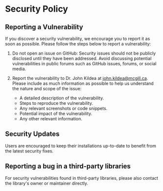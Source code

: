 # Security Policy

## Reporting a Vulnerability

If you discover a security vulnerability, we encourage you to report it as soon as possible. Please follow the steps below to report a vulnerability:

1. Do not open an issue on GitHub: Security issues should not be publicly disclosed until they have been addressed. Avoid discussing potential vulnerabilities in public forums such as GitHub issues, forums, or social media.

2. Report the vulnerability to Dr. John Kildea at john.kildea@mcgill.ca. Please include as much information as possible to help us understand the nature and scope of the issue:

    - A detailed description of the vulnerability.
    - Steps to reproduce the vulnerability.
    - Any relevant screenshots or code snippets.
    - Potential impact of the vulnerability.
    - Any other relevant information.

## Security Updates

Users are encouraged to keep their installations up-to-date to benefit from the latest security fixes.

## Reporting a bug in a third-party libraries

For security vulnerabilities found in third-party libraries, please also contact the library's owner or maintainer directly.

<!--- Additional option to add

1. Should we have our own PGP encryption when sending information to us?
2. Should we add in the "Reporting a Vulnerability" about them reading a vulnerability on a forum or social media? If so, should we ask them to provide us the details so that we can investigate?

-->